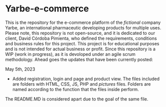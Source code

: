 # Yarbe-e-commerce
This is the repository for the e-commerce platform of the *_fictional_* company Yarbe, an international pharmaceutic developing products for multiple uses.
Please note, this repository is not open-source, and it is dedicated to our client, David Córdoba Pimienta, who defined the requirements, conditions and business rules for this project. This project is for educational purposes and is not intended for actual business or profit.
Since this repository is a WIP (work in progress), as it is devoloped under an agile scrum methodology. Ahead goes the updates that have been currently posted:

May 5th, 2023
- Added registration, login and page and product view. The files included are folders with HTML, CSS, JS, PHP and _pictures_ files. Folders are named according to the function that the files inside perform.

The README.MD is considered apart due to the goal of the same file.
